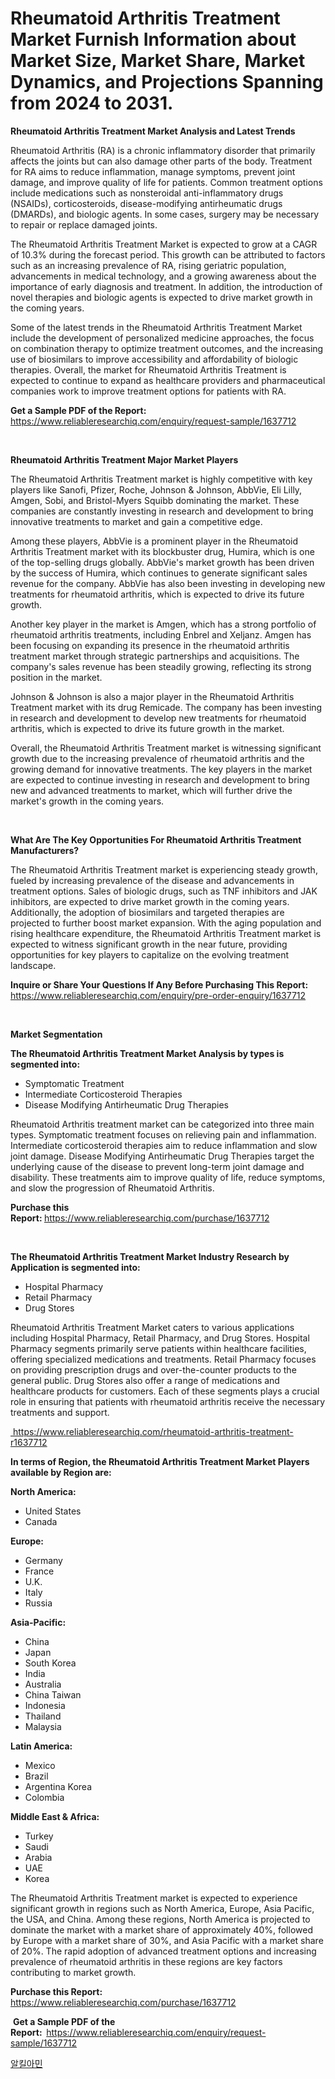 <p><h1>Rheumatoid Arthritis Treatment Market Furnish Information about Market Size, Market Share, Market Dynamics, and Projections Spanning from 2024 to 2031.</h1></p><p><strong>Rheumatoid Arthritis Treatment Market Analysis and Latest Trends</strong></p>
<p><p>Rheumatoid Arthritis (RA) is a chronic inflammatory disorder that primarily affects the joints but can also damage other parts of the body. Treatment for RA aims to reduce inflammation, manage symptoms, prevent joint damage, and improve quality of life for patients. Common treatment options include medications such as nonsteroidal anti-inflammatory drugs (NSAIDs), corticosteroids, disease-modifying antirheumatic drugs (DMARDs), and biologic agents. In some cases, surgery may be necessary to repair or replace damaged joints.</p><p>The Rheumatoid Arthritis Treatment Market is expected to grow at a CAGR of 10.3% during the forecast period. This growth can be attributed to factors such as an increasing prevalence of RA, rising geriatric population, advancements in medical technology, and a growing awareness about the importance of early diagnosis and treatment. In addition, the introduction of novel therapies and biologic agents is expected to drive market growth in the coming years.</p><p>Some of the latest trends in the Rheumatoid Arthritis Treatment Market include the development of personalized medicine approaches, the focus on combination therapy to optimize treatment outcomes, and the increasing use of biosimilars to improve accessibility and affordability of biologic therapies. Overall, the market for Rheumatoid Arthritis Treatment is expected to continue to expand as healthcare providers and pharmaceutical companies work to improve treatment options for patients with RA.</p></p>
<p><strong>Get a Sample PDF of the Report:&nbsp;</strong> <a href="https://www.reliableresearchiq.com/enquiry/request-sample/1637712">https://www.reliableresearchiq.com/enquiry/request-sample/1637712</a></p>
<p>&nbsp;</p>
<p><strong>Rheumatoid Arthritis Treatment Major Market Players</strong></p>
<p><p>The Rheumatoid Arthritis Treatment market is highly competitive with key players like Sanofi, Pfizer, Roche, Johnson & Johnson, AbbVie, Eli Lilly, Amgen, Sobi, and Bristol-Myers Squibb dominating the market. These companies are constantly investing in research and development to bring innovative treatments to market and gain a competitive edge.</p><p>Among these players, AbbVie is a prominent player in the Rheumatoid Arthritis Treatment market with its blockbuster drug, Humira, which is one of the top-selling drugs globally. AbbVie's market growth has been driven by the success of Humira, which continues to generate significant sales revenue for the company. AbbVie has also been investing in developing new treatments for rheumatoid arthritis, which is expected to drive its future growth.</p><p>Another key player in the market is Amgen, which has a strong portfolio of rheumatoid arthritis treatments, including Enbrel and Xeljanz. Amgen has been focusing on expanding its presence in the rheumatoid arthritis treatment market through strategic partnerships and acquisitions. The company's sales revenue has been steadily growing, reflecting its strong position in the market.</p><p>Johnson & Johnson is also a major player in the Rheumatoid Arthritis Treatment market with its drug Remicade. The company has been investing in research and development to develop new treatments for rheumatoid arthritis, which is expected to drive its future growth in the market.</p><p>Overall, the Rheumatoid Arthritis Treatment market is witnessing significant growth due to the increasing prevalence of rheumatoid arthritis and the growing demand for innovative treatments. The key players in the market are expected to continue investing in research and development to bring new and advanced treatments to market, which will further drive the market's growth in the coming years.</p></p>
<p>&nbsp;</p>
<p><strong>What Are The Key Opportunities For Rheumatoid Arthritis Treatment Manufacturers?</strong></p>
<p><p>The Rheumatoid Arthritis Treatment market is experiencing steady growth, fueled by increasing prevalence of the disease and advancements in treatment options. Sales of biologic drugs, such as TNF inhibitors and JAK inhibitors, are expected to drive market growth in the coming years. Additionally, the adoption of biosimilars and targeted therapies are projected to further boost market expansion. With the aging population and rising healthcare expenditure, the Rheumatoid Arthritis Treatment market is expected to witness significant growth in the near future, providing opportunities for key players to capitalize on the evolving treatment landscape.</p></p>
<p><strong>Inquire or Share Your Questions If Any Before Purchasing This Report:</strong> <a href="https://www.reliableresearchiq.com/enquiry/pre-order-enquiry/1637712">https://www.reliableresearchiq.com/enquiry/pre-order-enquiry/1637712</a></p>
<p>&nbsp;</p>
<p><strong>Market Segmentation</strong></p>
<p><strong>The Rheumatoid Arthritis Treatment Market Analysis by types is segmented into:</strong></p>
<p><ul><li>Symptomatic Treatment</li><li>Intermediate Corticosteroid Therapies</li><li>Disease Modifying Antirheumatic Drug Therapies</li></ul></p>
<p><p>Rheumatoid Arthritis treatment market can be categorized into three main types. Symptomatic treatment focuses on relieving pain and inflammation. Intermediate corticosteroid therapies aim to reduce inflammation and slow joint damage. Disease Modifying Antirheumatic Drug Therapies target the underlying cause of the disease to prevent long-term joint damage and disability. These treatments aim to improve quality of life, reduce symptoms, and slow the progression of Rheumatoid Arthritis.</p></p>
<p><strong>Purchase this Report:&nbsp;</strong><a href="https://www.reliableresearchiq.com/purchase/1637712">https://www.reliableresearchiq.com/purchase/1637712</a></p>
<p>&nbsp;</p>
<p><strong>The Rheumatoid Arthritis Treatment Market Industry Research by Application is segmented into:</strong></p>
<p><ul><li>Hospital Pharmacy</li><li>Retail Pharmacy</li><li>Drug Stores</li></ul></p>
<p><p>Rheumatoid Arthritis Treatment Market caters to various applications including Hospital Pharmacy, Retail Pharmacy, and Drug Stores. Hospital Pharmacy segments primarily serve patients within healthcare facilities, offering specialized medications and treatments. Retail Pharmacy focuses on providing prescription drugs and over-the-counter products to the general public. Drug Stores also offer a range of medications and healthcare products for customers. Each of these segments plays a crucial role in ensuring that patients with rheumatoid arthritis receive the necessary treatments and support.</p></p>
<p><a href="https://www.reliableresearchiq.com/rheumatoid-arthritis-treatment-r1637712">&nbsp;https://www.reliableresearchiq.com/rheumatoid-arthritis-treatment-r1637712</a></p>
<p><strong>In terms of Region, the Rheumatoid Arthritis Treatment Market Players available by Region are:</strong></p>
<p>
    <p> <strong> North America: </strong>
        <ul>
            <li>United States</li>
            <li>Canada</li>
        </ul>
        </p> 
    <p> <strong> Europe: </strong>
        <ul>
            <li>Germany</li>
            <li>France</li>
            <li>U.K.</li>
            <li>Italy</li>
            <li>Russia</li>
        </ul>
        </p> 
    <p> <strong> Asia-Pacific: </strong>
        <ul>
            <li>China</li>
            <li>Japan</li>
            <li>South Korea</li>
            <li>India</li>
            <li>Australia</li>
            <li>China Taiwan</li>
            <li>Indonesia</li>
            <li>Thailand</li>
            <li>Malaysia</li>
        </ul>
        </p> 
    <p> <strong> Latin America: </strong>
        <ul>
            <li>Mexico</li>
            <li>Brazil</li>
            <li>Argentina Korea</li>
            <li>Colombia</li>
        </ul>
        </p> 
    <p> <strong> Middle East & Africa: </strong>
        <ul>
            <li>Turkey</li>
            <li>Saudi</li>
            <li>Arabia</li>
            <li>UAE</li>
            <li>Korea</li>
        </ul>
    </p>
    </p>
<p><p>The Rheumatoid Arthritis Treatment market is expected to experience significant growth in regions such as North America, Europe, Asia Pacific, the USA, and China. Among these regions, North America is projected to dominate the market with a market share of approximately 40%, followed by Europe with a market share of 30%, and Asia Pacific with a market share of 20%. The rapid adoption of advanced treatment options and increasing prevalence of rheumatoid arthritis in these regions are key factors contributing to market growth.</p></p>
<p><strong>Purchase this Report: </strong><a href="https://www.reliableresearchiq.com/purchase/1637712">https://www.reliableresearchiq.com/purchase/1637712</a></p>
<p>&nbsp;<strong>Get a Sample PDF of the Report:&nbsp;&nbsp;</strong><a href="https://www.reliableresearchiq.com/enquiry/request-sample/1637712">https://www.reliableresearchiq.com/enquiry/request-sample/1637712</a></p>
<p><strong></strong></p>
<p><p><a href="https://github.com/vss5505pa7z1p/Market-Research-Report-List-3/blob/main/564281278408.md">알킬아민</a></p></p>